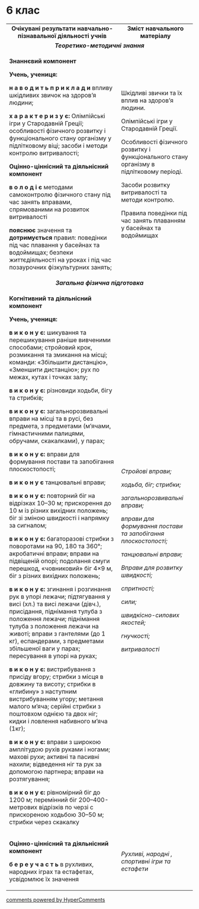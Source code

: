 <div id="hypercomments_widget" class="js-hypercomments-widget invisible"></div>

6 клас
=============================

<table>
        <tbody>
            <tr class="odd">
                <td align="center" width="60%"><strong>Очікувані результати навчально-пізнавальної діяльності учнів</strong></td>
                <td align="center" width="40%"><strong>Зміст навчального матеріалу</strong></td>
            </tr>
            <tr class="even">
                <td align="center" colspan="2"><em><strong>Теоретико-методичні знання</strong></em></td>
            </tr>
            <tr class="odd">
                <td align="left">
                    <p><strong>Знаннєвий компонент</strong></p>
                    <p><strong>Учень, учениця:</strong></p>
                    <p><strong>н а в о д и т ь п р и к л а д и</strong> впливу шкідливих звичок на здоров’я людини;</p>
                    <p><strong>х а р а к т е р и з у є:</strong> Олімпійські ігри у Стародавній Греції; особливості фізичного розвитку і функціонального стану організму у підлітковому віці; засоби і методи контролю витривалості;</p>
                    <p><strong>Оцінно-ціннісний та діяльнісний компонент</strong></p>
                    <p><strong>в о л о д і є</strong> методами самоконтролю фізичного стану під час занять вправами, спрямованими на розвиток витривалості</p>
                    <p><strong>пояснює</strong> значення та <strong>дотримується</strong> правил: поведінки під час плавання у басейнах та водоймищах; безпеки життєдіяльності на уроках і під час позаурочних фізкультурних занять;</p>
                </td>
                <td align="left">
                    <p>Шкідливі звички та їх вплив на здоров’я людини.</p>
                    <p>Олімпійські ігри у Стародавній Греції.</p>
                    <p>Особливості фізичного розвитку і функціонального стану організму в підлітковому періоді.</p>
                    <p>Засоби розвитку витривалості та методи контролю.</p>
                    <p>Правила поведінки під час занять плаванням у басейнах та водоймищах</p>
                </td>
            </tr>
            <tr class="even">
                <td align="center" colspan="2"><em><strong>Загальна фізична підготовка</strong></em></td>
            </tr>
            <tr class="odd">
                <td align="left">
                    <p><strong>Когнітивний та діяльнісний компонент</strong></p>
                    <p><strong>Учень, учениця:</strong></p>
                    <p><strong>в и к о н у є:</strong> шикування та перешикування раніше вивченими способами; стройовий крок, розмикання та змикання на місці; команди: «Збільшити дистанцію», «Зменшити дистанцію»; рух по межах, кутах і точках залу;</p>
                    <p><strong>в и к о н у є:</strong> різновиди ходьби, бігу та стрибків;</p>
                    <p><strong>в и к о н у є:</strong> загальнорозвивальні вправи на місці та в русі, без предмета, з предметами (м’ячами, гімнастичними палицями, обручами, скакалками), у парах;</p>
                    <p><strong>в и к о н у є:</strong> вправи для формування постави та запобігання плоскостопості;</p>
                    <p><strong>в и к о н у є</strong> танцювальні вправи;</p>
                    <p><strong>в и к о н у є:</strong> повторний біг на відрізках 10–30 м; прискорення до 10 м із різних вихідних положень; біг зі зміною швидкості і напрямку за сигналом;</p>
                    <p><strong>в и к о н у є:</strong> багаторазові стрибки з поворотами на 90, 180 та 360°; акробатичні вправи; вправи на підвіщеній опорі; подолання смуги перешкод, «човниковий» біг 4×9 м, біг з різних вихідних положень;</p>
                    <p><strong>в и к о н у є:</strong> згинання і розгинання рук в упорі лежачи; підтягування у висі (хл.) та висі лежачи (дівч.), присідання, піднімання тулуба з положення лежачи; піднімання тулуба з положення лежачи на животі; вправи з гантелями (до 1 кг), еспандерами, з предметами збільшеної ваги у парах; пересування в упорі на руках;</p>
                    <p><strong>в и к о н у є:</strong> вистрибування з присіду вгору; стрибки з місця в довжину та висоту; стрибки в «глибину» з наступним вистрибуванням угору; метання малого м’яча; серійні стрибки з поштовхом однією та двох ніг; кидки і ловлення набивного м’яча (1кг);</p>
                    <p><strong>в и к о н у є:</strong> вправи з широкою амплітудою рухів руками і ногами; махові рухи; активні та пасивні нахили; відведення ніг та рук за допомогою партнера; вправи на розтягування;</p>
                    <p><strong>в и к о н у є:</strong> рівномірний біг до 1200 м; перемінний біг 200–400-метрових відрізків по черзі с прискореною ходьбою 30–50 м; стрибки через скакалку</p>
                </td>
                <td align="left">
                    <p><em>Стройові вправи; </em></p>
                    <p><em>ходьба, біг; стрибки;</em></p>
                    <p><em>загальнорозвивальні вправи; </em></p>
                    <p><em>вправи для формування постави та запобігання плоскостопості; </em></p>
                    <p><em>танцювальні вправи;</em></p>
                    <p><em>Вправи для розвитку швидкості;</em></p>
                    <p><em>спритності;</em></p>
                    <p><em>сили; </em></p>
                    <p><em>швидкісно-силових якостей;</em></p>
                    <p><em>гнучкості;</em></p>
                    <p><em>витривалості</em></p>
                </td>
            </tr>
            <tr class="even">
                <td align="left">
                    <p><strong>Оцінно-ціннісний та діяльнісний компонент</strong></p>
                    <p><strong>б е р е у ч а с т ь</strong> в рухливих, народних іграх та естафетах, усвідомлює їх значення</p>
                </td>
                <td align="left"><em>Рухливі, народні , спортивні ігри та естафети</em></td>
            </tr>
        </tbody>
    </table>

<div class="js-hypercomments-container">
    <a href="http://hypercomments.com" class="hc-link" title="comments widget">comments powered by HyperComments</a>
</div>